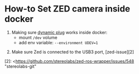 # How-to Set ZED camera inside docker

1. Making sure [dynamic plug][1] works inside docker:
    - mount `/dev` volume
    - add env variable: `--environment UDEV=1`

2) Make sure Zed is connected to the USB3 port, [zed-issue][2]

[1]: <https://forums.balena.io/t/docker-container-cannot-access-dynamically-plugged-usb-devices/4277/14> "forums.blena.io"
[2]: <https://github.com/stereolabs/zed-ros-wrapper/issues/548 "stereolabs-git"
